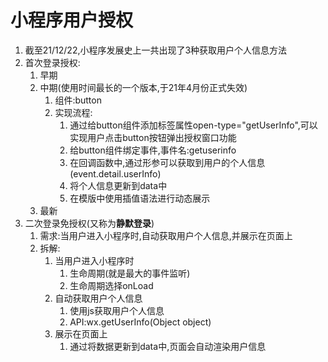 # 小程序用户授权

1. 截至21/12/22,小程序发展史上一共出现了3种获取用户个人信息方法
2. 首次登录授权:
   1. 早期
   2. 中期(使用时间最长的一个版本,于21年4月份正式失效)
      1. 组件:button
      2. 实现流程:
         1. 通过给button组件添加标签属性open-type="getUserInfo",可以实现用户点击button按钮弹出授权窗口功能
         2. 给button组件绑定事件,事件名:getuserinfo
         3. 在回调函数中,通过形参可以获取到用户的个人信息(event.detail.userInfo)
         4. 将个人信息更新到data中
         5. 在模版中使用插值语法进行动态展示
   3. 最新
3. 二次登录免授权(又称为**静默登录**)
   1. 需求:当用户进入小程序时,自动获取用户个人信息,并展示在页面上
   2. 拆解:
      1. 当用户进入小程序时
         1. 生命周期(就是最大的事件监听)
         2. 生命周期选择onLoad
      2. 自动获取用户个人信息
         1. 使用js获取用户个人信息
         2. API:wx.getUserInfo(Object object)
      3. 展示在页面上
         1. 通过将数据更新到data中,页面会自动渲染用户信息